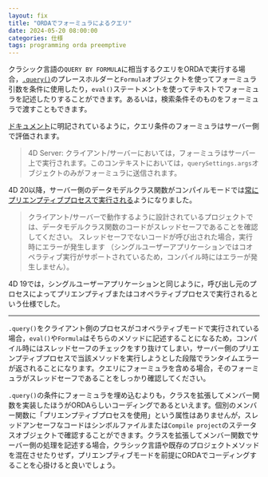 ```yaml
---
layout: fix
title: "ORDAでフォーミュラによるクエリ"
date: 2024-05-20 08:00:00
categories: 仕様
tags: programming orda preemptive
---
```


クラシック言語の`QUERY BY FORMULA`に相当するクエリをORDAで実行する場合，[`.query()`](https://developer.4d.com/docs/ja/20-R4/API/DataClassClass#query)のプレースホルダーと`Formula`オブジェクトを使ってフォーミュラ引数を条件に使用したり，`eval()`ステートメントを使ってテキストでフォーミュラを記述したりすることができます。あるいは，検索条件そのものをフォーミュラで渡すこともできます。

[ドキュメント](https://developer.4d.com/docs/ja/20-R4/API/DataClassClass/)に明記されているように，クエリ条件のフォーミュラはサーバー側で評価されます。

> 4D Server: クライアント/サーバーにおいては，フォーミュラはサーバー上で実行されます。このコンテキストにおいては，`querySettings.args`オブジェクトのみがフォーミュラに送信されます。

4D 20以降，サーバー側のデータモデルクラス関数がコンパイルモードでは[常にプリエンプティブプロセスで実行される](https://developer.4d.com/docs/ja/20/ORDA/ordaClasses/#プリエンプティブ実行)ようになりました。

> クライアント/サーバーで動作するように設計されているプロジェクトでは、データモデルクラス関数のコードがスレッドセーフであることを確認してください。 スレッドセーフでないコードが呼び出された場合，実行時にエラーが発生します （シングルユーザーアプリケーションではコオペラティブ実行がサポートされているため，コンパイル時にはエラーが発生しません）。

4D 19では，シングルユーザーアプリケーションと同じように，呼び出し元のプロセスによってプリエンプティブまたはコオペラティブプロセスで実行されるという仕様でした。

---

`.query()`をクライアント側のプロセスがコオペラティブモードで実行されている場合，`eval()`や`Formula`はそちらのメソッドに記述することになるため，コンパイル時にはスレッドセーフのチェックをすり抜けてしまい，サーバー側のプリエンプティブプロセスで当該メソッドを実行しようとした段階でランタイムエラーが返されることになります。クエリにフォーミュラを含める場合，そのフォーミュラがスレッドセーフであることをしっかり確認してください。

`.query()`の条件にフォーミュラを埋め込むよりも，クラスを拡張してメンバー関数を実装したほうがORDAらしいコーディングであるといえます。個別のメンバー関数に「プリエンプティブプロセスを使用」という属性はありませんが，スレッドアンセーフなコードはシンボルファイルまたは`Compile project`のステータスオブジェクトで確認することができます。クラスを拡張してメンバー関数でサーバー側の処理を記述する場合，クラシック言語や既存のプロジェクトメソッドを混在させたりせず，プリエンプティブモードを前提にORDAでコーディングすることを心掛けると良いでしょう。